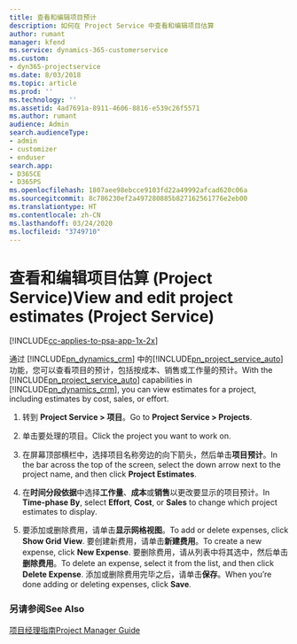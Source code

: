 ```yaml
---
title: 查看和编辑项目预计
description: 如何在 Project Service 中查看和编辑项目估算
author: rumant
manager: kfend
ms.service: dynamics-365-customerservice
ms.custom:
- dyn365-projectservice
ms.date: 8/03/2018
ms.topic: article
ms.prod: ''
ms.technology: ''
ms.assetid: 4ad7691a-8911-4606-8816-e539c26f5571
ms.author: rumant
audience: Admin
search.audienceType:
- admin
- customizer
- enduser
search.app:
- D365CE
- D365PS
ms.openlocfilehash: 1807aee98ebcce9103fd22a49992afcad620c06a
ms.sourcegitcommit: 8c786230ef2a497280885b827162561776e2eb00
ms.translationtype: HT
ms.contentlocale: zh-CN
ms.lasthandoff: 03/24/2020
ms.locfileid: "3749710"
---
```

# <a name="view-and-edit-project-estimates-project-service"></a><span data-ttu-id="e5641-103">查看和编辑项目估算 (Project Service)</span><span class="sxs-lookup"><span data-stu-id="e5641-103">View and edit project estimates (Project Service)</span></span>

[!INCLUDE[cc-applies-to-psa-app-1x-2x](../includes/cc-applies-to-psa-app-1x-2x.md)]

<span data-ttu-id="e5641-104">通过 [!INCLUDE[pn_dynamics_crm](../includes/pn-dynamics-crm.md)] 中的[!INCLUDE[pn_project_service_auto](../includes/pn-project-service-auto.md)]功能，您可以查看项目的预计，包括按成本、销售或工作量的预计。</span><span class="sxs-lookup"><span data-stu-id="e5641-104">With the [!INCLUDE[pn_project_service_auto](../includes/pn-project-service-auto.md)] capabilities in [!INCLUDE[pn_dynamics_crm](../includes/pn-dynamics-crm.md)], you can view estimates for a project, including estimates by cost, sales, or effort.</span></span>  
  
1.  <span data-ttu-id="e5641-105">转到 **Project Service > 项目**。</span><span class="sxs-lookup"><span data-stu-id="e5641-105">Go to **Project Service > Projects**.</span></span>  
  
2.  <span data-ttu-id="e5641-106">单击要处理的项目。</span><span class="sxs-lookup"><span data-stu-id="e5641-106">Click the project you want to work on.</span></span>  
  
3.  <span data-ttu-id="e5641-107">在屏幕顶部横栏中，选择项目名称旁边的向下箭头，然后单击**项目预计**。</span><span class="sxs-lookup"><span data-stu-id="e5641-107">In the bar across the top of the screen, select the down arrow next to the project name, and then click **Project Estimates**.</span></span>  
  
4.  <span data-ttu-id="e5641-108">在**时间分段依据**中选择**工作量**、**成本**或**销售**以更改要显示的项目预计。</span><span class="sxs-lookup"><span data-stu-id="e5641-108">In **Time-phase By**, select **Effort**, **Cost**, or **Sales** to change which project estimates to display.</span></span>  
  
5.  <span data-ttu-id="e5641-109">要添加或删除费用，请单击**显示网格视图**。</span><span class="sxs-lookup"><span data-stu-id="e5641-109">To add or delete expenses, click **Show Grid View**.</span></span> <span data-ttu-id="e5641-110">要创建新费用，请单击**新建费用**。</span><span class="sxs-lookup"><span data-stu-id="e5641-110">To create a new expense, click **New Expense**.</span></span> <span data-ttu-id="e5641-111">要删除费用，请从列表中将其选中，然后单击**删除费用**。</span><span class="sxs-lookup"><span data-stu-id="e5641-111">To delete an expense, select it from the list, and then click **Delete Expense**.</span></span> <span data-ttu-id="e5641-112">添加或删除费用完毕之后，请单击**保存**。</span><span class="sxs-lookup"><span data-stu-id="e5641-112">When you’re done adding or deleting expenses, click **Save**.</span></span>  
  
### <a name="see-also"></a><span data-ttu-id="e5641-113">另请参阅</span><span class="sxs-lookup"><span data-stu-id="e5641-113">See Also</span></span>  
 [<span data-ttu-id="e5641-114">项目经理指南</span><span class="sxs-lookup"><span data-stu-id="e5641-114">Project Manager Guide</span></span>](../project-service/project-manager-guide.md)
